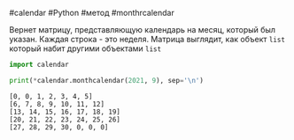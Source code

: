 #calendar #Python #метод #monthrcalendar


Вернет матрицу, представляющую календарь на месяц, который был указан. Каждая строка - это неделя. Матрица выглядит, как объект `list` который набит другими объектами `list`

```python
import calendar

print(*calendar.monthcalendar(2021, 9), sep='\n')
```
```
[0, 0, 1, 2, 3, 4, 5]
[6, 7, 8, 9, 10, 11, 12]
[13, 14, 15, 16, 17, 18, 19]
[20, 21, 22, 23, 24, 25, 26]
[27, 28, 29, 30, 0, 0, 0]
```
